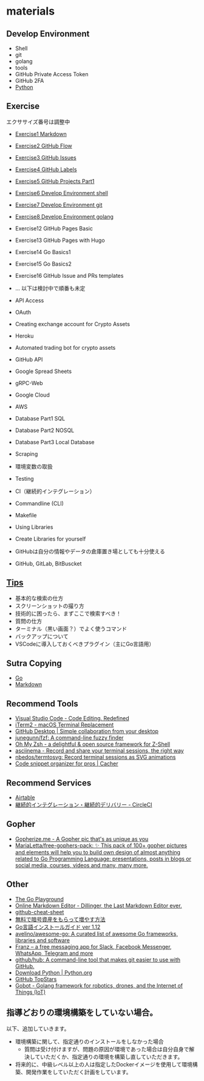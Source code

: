 # materials

## Develop Environment

- Shell
- git
- golang
- tools
- GitHub Private Access Token
- GitHub 2FA
- [Python](https://github.com/bcts369dojo/materials/blob/master/docs/installing_python.md)


## Exercise

エクササイズ番号は調整中

- [Exercise1 Markdown](./exercises/exercise1)
- [Exercise2 GitHub Flow](./exercises/exercise2)
- [Exercise3 GitHub Issues](./exercises/exercise3)
- [Exercise4 GitHub Labels](./exercises/exercise4)
- [Exercise5 GitHub Projects Part1](./exercises/exercise5)
- [Exercise6 Develop Environment shell](./exercises/exercise6)
- [Exercise7 Develop Environment git](./exercises/exercise7)
- [Exercise8 Develop Environment golang](./exercises/exercise8)
- Exercise12 GitHub Pages Basic
- Exercise13 GitHub Pages with Hugo
- Exercise14 Go Basics1
- Exercise15 Go Basics2
- Exercise16 GitHub Issue and PRs templates

- ... 以下は検討中で順番も未定
- API Access
- OAuth
- Creating exchange account for Crypto Assets
- Heroku
- Automated trading bot for crypto assets
- GitHub API
- Google Spread Sheets
- gRPC-Web
- Google Cloud
- AWS
- Database Part1 SQL
- Database Part2 NOSQL
- Database Part3 Local Database
- Scraping
- 環境変数の取扱
- Testing
- CI（継続的インテグレーション）
- Commandline (CLI)
- Makefile
- Using Libraries
- Create Libraries for yourself
- GitHubは自分の情報やデータの倉庫置き場としても十分使える
- GitHub, GitLab, BitBuscket

## [Tips](https://github.com/bcts369dojo/materials/blob/master/tips/README.md)
- 基本的な検索の仕方
- スクリーンショットの撮り方
- 技術的に困ったら、まずここで検索すべき！
- 質問の仕方
- ターミナル（黒い画面？）でよく使うコマンド
- バックアップについて
- VSCodeに導入しておくべきプラグイン（主にGo言語用）

## Sutra Copying

- [Go](./sutra-copying/golang)
- [Markdown](./sutra-copying/markdown)


## Recommend Tools

- [Visual Studio Code - Code Editing. Redefined](https://code.visualstudio.com/)
- [iTerm2 - macOS Terminal Replacement](https://www.iterm2.com/)
- [GitHub Desktop | Simple collaboration from your desktop](https://desktop.github.com/)
- [junegunn/fzf: A command-line fuzzy finder](https://spectrum.chat/bcts369dojo/general/fzf~28cc3a45-cc02-4253-886d-5800b3c4a84a)
- [Oh My Zsh - a delightful & open source framework for Z-Shell](https://ohmyz.sh/)
- [asciinema - Record and share your terminal sessions, the right way](https://asciinema.org/)
- [nbedos/termtosvg: Record terminal sessions as SVG animations](https://github.com/nbedos/termtosvg)
- [Code snippet organizer for pros | Cacher](https://www.cacher.io/)

## Recommend Services

- [Airtable](https://airtable.com/)
- [継続的インテグレーション・継続的デリバリー - CircleCI](https://circleci.jp/)

## Gopher

- [Gopherize.me - A Gopher pic that's as unique as you](https://gopherize.me/)
- [MariaLetta/free-gophers-pack: ✨ This pack of 100+ gopher pictures and elements will help you to build own design of almost anything related to Go Programming Language: presentations, posts in blogs or social media, courses, videos and many, many more.](https://github.com/MariaLetta/free-gophers-pack)

## Other

- [The Go Playground](https://play.golang.org/)
- [Online Markdown Editor - Dillinger, the Last Markdown Editor ever.](https://dillinger.io/)
- [github-cheat-sheet](https://github.com/tiimgreen/github-cheat-sheet/blob/master/README.ja.md)
- [無料で暗号資産をもらって増やす方法](https://bcts369.github.io/faucetinfo/#0)
- [Go言語インストールガイド ver 1.12](https://gist.github.com/bcts369/6c8c9a16091b300439cb57d6955b4674)
- [avelino/awesome-go: A curated list of awesome Go frameworks, libraries and software](https://github.com/avelino/awesome-go)
- [Franz – a free messaging app for Slack, Facebook Messenger, WhatsApp, Telegram and more](https://meetfranz.com/)
- [github/hub: A command-line tool that makes git easier to use with GitHub.](https://github.com/github/hub)
- [Download Python | Python.org](https://www.python.org/downloads/)
- [GitHub TopStars](http://github-topstars.hellopeople.jp/)
- [Gobot - Golang framework for robotics, drones, and the Internet of Things (IoT)](https://gobot.io/)

## 指導どおりの環境構築をしていない場合。

以下、追加していきます。

- 環境構築に関して、指定通りのインストールをしなかった場合
    - 質問は受け付けますが、問題の原因が環境であった場合は自分自身で解決していただくか、指定通りの環境を構築し直していただきます。
- 将来的に、中級レベル以上の人は指定したDockerイメージを使用して環境構築、開発作業をしていただく計画をしています。
